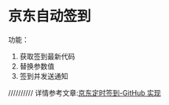 # 京东自动签到
功能：
1. 获取签到最新代码
2. 替换参数值
3. 签到并发送通知

//////////
详情参考文章:[京东定时签到-GitHub 实现](https://ruicky.me/2020/06/05/jd-sign/)

